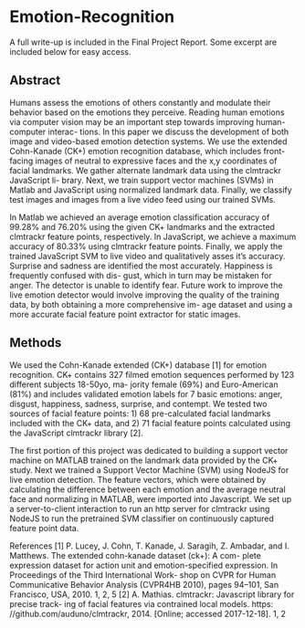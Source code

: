 # Emotion-Recognition

A full write-up is included in the Final Project Report. Some excerpt are included below for easy access.

## Abstract

Humans assess the emotions of others constantly and modulate their behavior based on the emotions they perceive. Reading human emotions via computer vision may be an important step towards improving human-computer interac- tions. In this paper we discuss the development of both image and video-based emotion detection systems. We use the extended Cohn-Kanade (CK+) emotion recognition database, which includes front-facing images of neutral to expressive faces and the x,y coordinates of facial landmarks. We gather alternate landmark data using the clmtrackr JavaScript li- brary. Next, we train support vector machines (SVMs) in Matlab and JavaScript using normalized landmark data. Finally, we classify test images and images from a live video feed using our trained SVMs.

In Matlab we achieved an average emotion classification accuracy of 99.28% and 76.20% using the given CK+ landmarks and the extracted clmtrackr feature points, respectively. In JavaScript, we achieve a maximum accuracy of 80.33% using clmtrackr feature points. Finally, we apply the trained JavaScript SVM to live video and qualitatively asses it’s accuracy. Surprise and sadness are identified the most accurately. Happiness is frequently confused with dis- gust, which in turn may be mistaken for anger. The detector is unable to identify fear. Future work to improve the live emotion detector would involve improving the quality of the training data, by both obtaining a more comprehensive im- age dataset and using a more accurate facial feature point extractor for static images.

## Methods
We used the Cohn-Kanade extended (CK+) database [1] for emotion recognition. CK+ contains 327 filmed emotion sequences performed by 123 different subjects 18-50yo, ma- jority female (69%) and Euro-American (81%) and includes validated emotion labels for 7 basic emotions: anger, disgust, happiness, sadness, surprise, and contempt.
We tested two sources of facial feature points: 1) 68 pre-calculated facial landmarks included with the CK+ data, and 2) 71 facial feature points calculated using the JavaScript clmtrackr library [2].

The first portion of this project was dedicated to building a support vector machine on MATLAB trained on the landmark data provided by the CK+ study. 
Next we trained a Support Vector Machine (SVM) using NodeJS for live emotion detection.
The feature vectors, which were obtained by calculating the difference between each emotion and the average neutral face and normalizing in MATLAB, were imported into Javascript.
We set up a server-to-client interaction to run an http server for clmtrackr using NodeJS to run the pretrained SVM classifier on continuously captured feature point data.

References
[1] P. Lucey, J. Cohn, T. Kanade, J. Saragih, Z. Ambadar, and I. Matthews. The extended cohn-kanade dataset (ck+): A com- plete expression dataset for action unit and emotion-specified expression. In Proceedings of the Third International Work- shop on CVPR for Human Communicative Behavior Analysis (CVPR4HB 2010), pages 94–101, San Francisco, USA, 2010. 1, 2, 5
[2] A. Mathias. clmtrackr: Javascript library for precise track- ing of facial features via contrained local models. https: //github.com/auduno/clmtrackr, 2014. [Online; accessed 2017-12-18]. 1, 2
